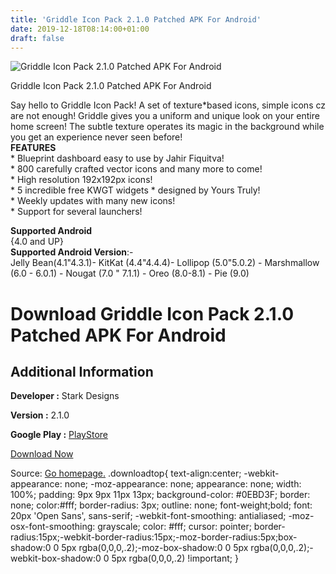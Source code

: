 ```yaml
---
title: 'Griddle Icon Pack 2.1.0 Patched APK For Android'
date: 2019-12-18T08:14:00+01:00
draft: false
---
```


![Griddle Icon Pack 2.1.0 Patched APK For Android](https://i1.wp.com/apkhome.net/wp-content/uploads/2019/11/Griddle-Icon-Pack-2.1.0-Patched.png "Griddle Icon Pack 2.1.0 Patched APK For Android")

  

Griddle Icon Pack 2.1.0 Patched APK For Android

Say hello to Griddle Icon Pack! A set of texture\*based icons, simple icons cz are not enough! Griddle gives you a uniform and unique look on your entire home screen! The subtle texture operates its magic in the background while you get an experience never seen before!  
**FEATURES**  
\* Blueprint dashboard easy to use by Jahir Fiquitva!  
\* 800 carefully crafted vector icons and many more to come!  
\* High resolution 192x192px icons!  
\* 5 incredible free KWGT widgets \* designed by Yours Truly!  
\* Weekly updates with many new icons!  
\* Support for several launchers!

**Supported Android**  
{4.0 and UP}  
**Supported Android Version**:-  
Jelly Bean(4.1"4.3.1)- KitKat (4.4"4.4.4)- Lollipop (5.0"5.0.2) - Marshmallow (6.0 - 6.0.1) - Nougat (7.0 " 7.1.1) - Oreo (8.0-8.1) - Pie (9.0)

Download Griddle Icon Pack 2.1.0 Patched APK For Android
========================================================

Additional Information
----------------------

**Developer :** Stark Designs

**Version :** 2.1.0

**Google Play :** [PlayStore](https://play.google.com/store/apps/details?id=com.stark.griddle)

  

[Download Now](https://store4app.co/post/griddle-icon-pack-2-1-0-patched-apk-for-android_1574516316)

  
Source: [Go homepage.](https://store4app.co/post/griddle-icon-pack-2-1-0-patched-apk-for-android_1574516316) .downloadtop{ text-align:center; -webkit-appearance: none; -moz-appearance: none; appearance: none; width: 100%; padding: 9px 9px 11px 13px; background-color: #0EBD3F; border: none; color:#fff; border-radius: 3px; outline: none; font-weight;bold; font: 20px 'Open Sans', sans-serif; -webkit-font-smoothing: antialiased; -moz-osx-font-smoothing: grayscale; color: #fff; cursor: pointer; border-radius:15px;-webkit-border-radius:15px;-moz-border-radius:5px;box-shadow:0 0 5px rgba(0,0,0,.2);-moz-box-shadow:0 0 5px rgba(0,0,0,.2);-webkit-box-shadow:0 0 5px rgba(0,0,0,.2) !important; }